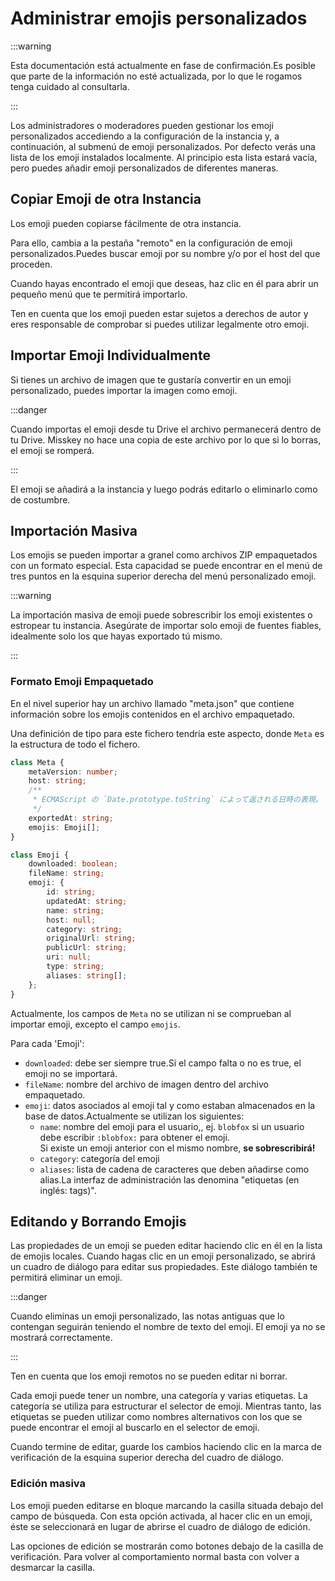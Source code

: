 # Administrar emojis personalizados

:::warning

Esta documentación está actualmente en fase de confirmación.Es posible que parte de la información no esté actualizada, por lo que le rogamos tenga cuidado al consultarla.

:::

Los administradores o moderadores pueden gestionar los emoji personalizados accediendo a la configuración de la instancia y, a continuación, al submenú de emoji personalizados.
Por defecto verás una lista de los emoji instalados localmente. Al principio esta lista estará vacía, pero puedes añadir emoji personalizados de diferentes maneras.

## Copiar Emoji de otra Instancia

Los emoji pueden copiarse fácilmente de otra instancia.

Para ello, cambia a la pestaña "remoto" en la configuración de emoji personalizados.Puedes buscar emoji por su nombre y/o por el host del que proceden.

Cuando hayas encontrado el emoji que deseas, haz clic en él para abrir un pequeño menú que te permitirá importarlo.

Ten en cuenta que los emoji pueden estar sujetos a derechos de autor y eres responsable de comprobar si puedes utilizar legalmente otro emoji.

## Importar Emoji Individualmente

Si tienes un archivo de imagen que te gustaría convertir en un emoji personalizado, puedes importar la imagen como emoji.

:::danger

Cuando importas el emoji desde tu Drive el archivo permanecerá dentro de tu Drive. Misskey no hace una copia de este archivo por lo que si lo borras, el emoji se romperá.

:::

El emoji se añadirá a la instancia y luego podrás editarlo o eliminarlo como de costumbre.

## Importación Masiva

Los emojis se pueden importar a granel como archivos ZIP empaquetados con un formato especial. Esta capacidad se puede encontrar en el menú de tres puntos en la esquina superior derecha del menú personalizado emoji.

:::warning

La importación masiva de emoji puede sobrescribir los emoji existentes o estropear tu instancia. Asegúrate de importar solo emoji de fuentes fiables, idealmente solo los que hayas exportado tú mismo.

:::

### Formato Emoji Empaquetado

En el nivel superior hay un archivo llamado "meta.json" que contiene información sobre los emojis contenidos en el archivo empaquetado.

Una definición de tipo para este fichero tendría este aspecto, donde `Meta` es la estructura de todo el fichero.

```typescript
class Meta {
	metaVersion: number;
	host: string;
	/**
	 * ECMAScript の `Date.prototype.toString` によって返される日時の表現。
	 */
	exportedAt: string;
	emojis: Emoji[];
}

class Emoji {
	downloaded: boolean;
	fileName: string;
	emoji: {
		id: string;
		updatedAt: string;
		name: string;
		host: null;
		category: string;
		originalUrl: string;
		publicUrl: string;
		uri: null;
		type: string;
		aliases: string[];
	};
}
```

Actualmente, los campos de `Meta` no se utilizan ni se comprueban al importar emoji, excepto el campo `emojis`.

Para cada 'Emoji':

- `downloaded`: debe ser siempre true.Si el campo falta o no es true, el emoji no se importará.
- `fileName`: nombre del archivo de imagen dentro del archivo empaquetado.
- `emoji`: datos asociados al emoji tal y como estaban almacenados en la base de datos.Actualmente se utilizan los siguientes:
  - `name`: nombre del emoji para el usuario,, ej. `blobfox` si un usuario debe escribir `:blobfox:` para obtener el emoji.\
    Si existe un emoji anterior con el mismo nombre, **se sobrescribirá!**
  - `category`: categoría del emoji
  - `aliases`: lista de cadena de caracteres que deben añadirse como alias.La interfaz de administración las denomina "etiquetas (en inglés: tags)".

## Editando y Borrando Emojis

Las propiedades de un emoji se pueden editar haciendo clic en él en la lista de emojis locales.
Cuando hagas clic en un emoji personalizado, se abrirá un cuadro de diálogo para editar sus propiedades.
Este diálogo también te permitirá eliminar un emoji.

:::danger

Cuando eliminas un emoji personalizado, las notas antiguas que lo contengan seguirán teniendo el nombre de texto del emoji. El emoji ya no se mostrará correctamente.

:::

Ten en cuenta que los emoji remotos no se pueden editar ni borrar.

Cada emoji puede tener un nombre, una categoría y varias etiquetas.
La categoría se utiliza para estructurar el selector de emoji.
Mientras tanto, las etiquetas se pueden utilizar como nombres alternativos con los que se puede encontrar el emoji al buscarlo en el selector de emoji.

Cuando termine de editar, guarde los cambios haciendo clic en la marca de verificación de la esquina superior derecha del cuadro de diálogo.

### Edición masiva

Los emoji pueden editarse en bloque marcando la casilla situada debajo del campo de búsqueda.
Con esta opción activada, al hacer clic en un emoji, éste se seleccionará en lugar de abrirse el cuadro de diálogo de edición.

Las opciones de edición se mostrarán como botones debajo de la casilla de verificación.
Para volver al comportamiento normal basta con volver a desmarcar la casilla.
